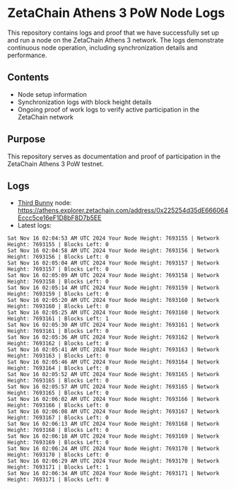 # ZetaChain Athens 3 PoW Node Logs
This repository contains logs and proof that we have successfully set up and run a node on the ZetaChain Athens 3 network. The logs demonstrate continuous node operation, including synchronization details and performance.

## Contents
- Node setup information
- Synchronization logs with block height details
- Ongoing proof of work logs to verify active participation in the ZetaChain network

## Purpose
This repository serves as documentation and proof of participation in the ZetaChain Athens 3 PoW testnet.

## Logs

- [Third Bunny](https://thirdbunny.xyz/) node: https://athens.explorer.zetachain.com/address/0x225254d35dE666064Eccc5ce16eF1D8bF8D7b5EE
- Latest logs:
```
Sat Nov 16 02:04:53 AM UTC 2024 Your Node Height: 7693155 | Network Height: 7693155 | Blocks Left: 0
Sat Nov 16 02:04:58 AM UTC 2024 Your Node Height: 7693156 | Network Height: 7693156 | Blocks Left: 0
Sat Nov 16 02:05:04 AM UTC 2024 Your Node Height: 7693157 | Network Height: 7693157 | Blocks Left: 0
Sat Nov 16 02:05:09 AM UTC 2024 Your Node Height: 7693158 | Network Height: 7693158 | Blocks Left: 0
Sat Nov 16 02:05:14 AM UTC 2024 Your Node Height: 7693159 | Network Height: 7693159 | Blocks Left: 0
Sat Nov 16 02:05:20 AM UTC 2024 Your Node Height: 7693160 | Network Height: 7693160 | Blocks Left: 0
Sat Nov 16 02:05:25 AM UTC 2024 Your Node Height: 7693160 | Network Height: 7693161 | Blocks Left: 1
Sat Nov 16 02:05:30 AM UTC 2024 Your Node Height: 7693161 | Network Height: 7693161 | Blocks Left: 0
Sat Nov 16 02:05:36 AM UTC 2024 Your Node Height: 7693162 | Network Height: 7693162 | Blocks Left: 0
Sat Nov 16 02:05:41 AM UTC 2024 Your Node Height: 7693163 | Network Height: 7693163 | Blocks Left: 0
Sat Nov 16 02:05:46 AM UTC 2024 Your Node Height: 7693164 | Network Height: 7693164 | Blocks Left: 0
Sat Nov 16 02:05:52 AM UTC 2024 Your Node Height: 7693165 | Network Height: 7693165 | Blocks Left: 0
Sat Nov 16 02:05:57 AM UTC 2024 Your Node Height: 7693165 | Network Height: 7693165 | Blocks Left: 0
Sat Nov 16 02:06:02 AM UTC 2024 Your Node Height: 7693166 | Network Height: 7693166 | Blocks Left: 0
Sat Nov 16 02:06:08 AM UTC 2024 Your Node Height: 7693167 | Network Height: 7693167 | Blocks Left: 0
Sat Nov 16 02:06:13 AM UTC 2024 Your Node Height: 7693168 | Network Height: 7693168 | Blocks Left: 0
Sat Nov 16 02:06:18 AM UTC 2024 Your Node Height: 7693169 | Network Height: 7693169 | Blocks Left: 0
Sat Nov 16 02:06:24 AM UTC 2024 Your Node Height: 7693170 | Network Height: 7693170 | Blocks Left: 0
Sat Nov 16 02:06:29 AM UTC 2024 Your Node Height: 7693170 | Network Height: 7693171 | Blocks Left: 1
Sat Nov 16 02:06:34 AM UTC 2024 Your Node Height: 7693171 | Network Height: 7693171 | Blocks Left: 0
```
